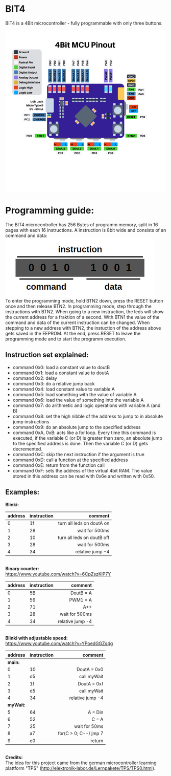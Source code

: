 # BIT4
BIT4 is a 4Bit microcontroller - fully programmable with only three buttons.

![pinout](hardware/v1.0/pinout.png)

# Programming guide:

The BIT4 microcontroller has 256 Bytes of programm memory, split in 16 pages with each 16 instructions.
A instruction is 8bit wide and consists of an command and data:
\
![instruction](img/instruction.png)
\
To enter the programming mode, hold BTN2 down, press the RESET button once and then release BTN2.
In programming mode, step through the instructions with BTN2. When going to a new instruction, 
the leds will show the current address for a fraktion of a second.
With BTN1 the value of the command and data of the current instruction can be changed.
When stepping to a new address with BTN2, the instuction of the address above gets saved in the EEPROM.
At the end, press RESET to leave the programming mode and to start the programm execution.

## Instruction set explained:

- command 0x0: load a constant value to doutB
- command 0x1: load a constant value to doutA
- command 0x2: delay
- command 0x3: do a relative jump back
- command 0x4: load constant value to variable A
- command 0x5: load something with the value of variable A
- command 0x6: load the value of something into the variable A
- command 0x7: do arithmetic and logic operations with variable A (and B)
- command 0x8: set the high nibble of the address to jump to in absolute jump instructions
- command 0x9: do an absolute jump to the specified address
- command 0xA, 0xB: acts like a for loop. Every time this command is executed,
  if the variable C (or D) is greater than zero, an absolute jump to the specified address is done.
  Then the variable C (or D) gets decremented. 
- command 0xC: skip the next instruction if the argument is true
- command 0xD: call a function at the specified address
- command 0xE: return from the function call
- command 0xF: sets the address of the virtual 4bit RAM. 
  The value stored in this address can be read with 0x6e and written with 0x50.

## Examples:


**Blinki:**

| address | instruction |                    comment |
| :------ | :---------- | -------------------------: |
| 0       | 1f          |  turn all leds on doutA on |
| 1       | 28          |             wait for 500ms |
| 2       | 10          | turn all leds on doutB off |
| 3       | 28          |             wait for 500ms |
| 4       | 34          |           relative jump -4 |

\
**Binary counter:**
\
https://www.youtube.com/watch?v=6CpZszKlP7Y

| address | instruction |          comment |
| :------ | :---------- | ---------------: |
| 0       | 5B          |        DoutB = A |
| 1       | 59          |         PWM1 = A |
| 2       | 71          |              A++ |
| 3       | 28          |   wait for 500ms |
| 4       | 34          | relative jump -4 |

\
**Blinki with adjustable speed:**
\
https://www.youtube.com/watch?v=YPoedGGZs4g

| address   | instruction |               comment |
| :-------- | :---------- | --------------------: |
| **main:** |
| 0         | 10          |           DoutA = 0x0 |
| 1         | d5          |           call myWait |
| 2         | 1f          |           DoutA = 0xf |
| 3         | d5          |           call myWait |
| 4         | 34          |      relative jump -4 |
| **myWait:** |
| 5         | 64          |               A = Din |
| 6         | 52          |                 C = A |
| 7         | 25          |         wait for 50ms |
| 8         | a7          | for(C > 0; C--) jmp 7 |
| 9         | e0          |                return |

\
**Credits:**\
The idea for this project came from the german microcontroller learning plattform "TPS" (http://elektronik-labor.de/Lernpakete/TPS/TPS0.html).
